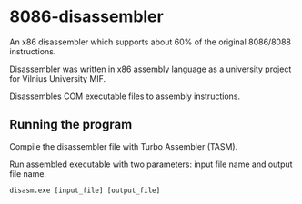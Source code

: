 # 8086-disassembler
An x86 disassembler which supports about 60% of the original 8086/8088 instructions.

Disassembler was written in x86 assembly language as a university project for Vilnius University MIF.

Disassembles COM executable files to assembly instructions.

## Running the program
Compile the disassembler file with Turbo Assembler (TASM).

Run assembled executable with two parameters: input file name and output file name.

`disasm.exe [input_file] [output_file]`

